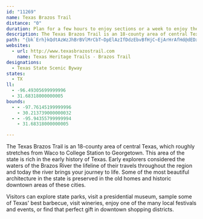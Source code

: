 ```yaml
---
id: "11269"
name: Texas Brazos Trail
distance: "0"
duration: Plan for a few hours to enjoy sections or a week to enjoy the region.
description: The Texas Brazos Trail is an 18-county area of central Texas, which roughly stretches from Waco to College Station to Georgetown. This area of the state is rich in the early history of Texas.
path: "{bk`Erh}kQdtAzWzJhBrBVlMrCbT~DpElAzIfDdzEbvBfHjC~EjArHrAfHd@dEDx^rA|\\`AbgBjGbCZjBj@hEfCbB`B~GxIhBlB`D~BpE~AlC^bh@`F~Y~BpF@hDSlWsDlLkAdlBeItHUni@sC|FG|DP|Ft@zCv@tCfApCxAzTzOfQrM|VdQll@v`@lk@~`@pOfKlm@lb@vPbLpIjGj`Ahp@dPrL~e@d\\}@tB_@~BUxCGrDBhG`@pG`AbGrCzI|FxMbBrEdN`b@di@dqAzPlm@n]f|@nGfQ`R~b@l[hx@~]d{@~]h~@t\\~x@hXzs@b^v|@vHvQ`AjDr@rDxD~WdCfOvBnHxFzPpGnQ|Nd_@lRxd@|ErNlKfXfGrNh_@v~@xHhQbUbj@~GrK~Ypw@jBdE|BxDnT|[t@~AdJfa@d@fChBdHnArD`Ypt@dApBtArBxDbEhSfS`AlAxClIj@`CfCnObOhgAzC~RNjEqAvW@`GxBv\\hAbV`AfErA`EvFhNpBjD~DnDnnB`sAn\\nSxBjBrB`CjBlDrWft@|GdQ~GzR`HlQ|M~_@xTtm@vKdYlHnTfGkIhC}DbC}ElIiJrEsDrF{CzBcAlEmAjDm@~CY`DEth@XhHPpr@Xps@r@pWLbEM~C_@xDm@zDkAfDoApLeGtJoElMyGdFwClIoF`\\uRbCaBxq@up@pFyGnB{DtA_E`AgDpHo[xFiWrQyu@nEySh@uB|CuIrBmFvIiRfsBemEdBsDpBeDnBkClCoCjEsD~XiRnG_GfCuCfD{EbIsM`JcMvEwFlYsZvEmElOgLne@e\\`O_LlPoMjg@ab@bPgK`EaD`HsEz\\}UxEyCzi@e`@jfAap@nsA}y@blAct@~GqD~Ay@pEcBbIyBfKsAbMc@lEJvF^hlAnMfSjBdEXlEDdN_@pc@eCdzBsIz^mAtDYpYy@xlEcP`H]jJyAtgAa^dF_CrJwDdEmC~GiFbR}SzCkCxMaJ|^cUrC{B|D_Ef_@kg@|DwErGqFxFoFhUoQnHmFxGsF{Rk_@iCoF_JgU}Uoj@cA}AqB{AeEsBwGaEqAyAk@cAy@oBwM_k@qEiN_AsDMkAC{AYor@SgFWyB[eBw@aCsM}Xu@aCo@_G@qBdAmV_@aYBgCvA{U@{FeAoVsC}U?uCF_Cb@gGjCeZ|H_bB`@kD`AgF~CaNL{EEeBQeB_E}SuDaQoYoeAqLk`@sN_]gH{QkA{D}BaJiX_pAgGkWuB{H}Mqn@qDqTcF}UiBiHiImVuGsZoIw]oCaI_@{BuGgYbEmArCuA~GsBxg@sQdBu@zAqApAgBrAcD~IsXxAaFfBkFfA_CtPkUjHuKfCaDnCcElAcC^qAd@mCJ_Zh@qFp@{Eb@eBtAoCfOgOrCyBdCqAhp@sStE_BnD_C~@{@`A_BrHaQnD_HnAuAbI_HzZmYnAq@zCw@vYsBhA[tEeCdZgQrEiEdF{DfWyKnCm@jCCvh@vAxZe@hUeAvC?zVfBpQpBvA@|BOt@Q`^iKvDeB~M_IhCuCtEoHvFyMhIoQ~@aBdJmLxD{FpN}UlNaWzGwKhAsAnDkBjr@iLbCy@z@k@fAaAjPgRjMiNbDmEfB_DjCyCvMqQ|CeFtR{_@xDkG|{@_gAeEaFuJuJiByAkFsCyBk@kBY_q@yHaBUw@c@_HiFqSiRoP{OyMsLmHaFcRqKwCyBuHkJwk@ww@cD{E_d@uw@iIoOqb@k_Aod@}y@}CgGoKeWeFaNki@{sAwIuSeXsh@}Tgd@oHaMmPwV{AkD}DiLu^qbAin@yeCeAmF{NgfA_AyFgFmVqAiFeB_FgKqVgHiPgJaSmLs\\q@eEUiCa@uTYyFo@uFwD{TsCoY]oGDiUMoBo@yCm@sBeOcYaL{UwW{h@oXok@uGgLkCoGiLw[sJsV}JqTcIiPiY{m@_NcY}DuHqNqVvgA_LzvBcP|UyAteDjBvGLzlH~EzUHxGIjCWvEaAf]{JdyAua@fiAg\\hEy@lE_@nC?vb@dCfVbBv_AjFxxAbJndA~Fjj@lDnCFlFSvCa@bEeAbEgBf]cStY_PtoDgqBfdA{d@dOmG|U}KbD_C`FkFpMcO|DaDxmAir@tCeB|AmArl@yn@pAgAbNsInC{BxMmO~w@y_AtJ_LfCaDtJaLnCsCtoB_aB`b@}U~C_C~x@ev@dy@we@nDuCz@cApBcDt@iBr@_CfKep@hAqEhV{l@`CgEjB{B`OeOpB{ArBmA|GeChBaA|@q@`CgCPk@pAaAd@k@p@mA~D{J`BeCvAsArBmAtBw@hWsIxH{@v`Ew`@vY{CfeA_KnGuAhmAq_@xC_@xDEhCVrEfAnPzFrDpB`lHlvE`MzHnp@lb@nB|@xC~@jDr@vD^z`@fDxdAtJrDL|DA`DYna@uN|C}@nXuAtGyAhBElA^t@^dAz@^|@dAzE|@lClA`CnBnCvAnChBnGzBpEd`AfiA`sA|_BzGlHnD~BtDhBnPxGnE|ArDl@zD^~DE~Je@dEPbD`@lDdAlEfC~s@`n@zT`RfQnOjBlB`FxDxErClCrAjEzAj\\~IpLnDdQxEpFpBbUvG`IhDvC`B|@XzCfBtDxCfCrCjIlM|IhP~AhDnFnR`Qrp@sMzFoEpCkA`AyJfOsJ~PyDlHuDdJ}JhYyIvWkC`JeFjTiDnMkAlDqDxIiFhKw@dB{CxDeVlX{i@jf@sd@~b@}OnNmL~K_SlSge@di@s]p]mNlOu}AbhBgYzWqJ`KcLtNyIzJyKhNeUbVaRrQwb@xb@_L|Le[~`@iSpYgYdc@yDfFmC~CwH`IeKhJiApAyWbWsBzBul@`y@sLxOsWh^eC~DyFfH_KdOsGfIyE|E_S|PmKtJ}_@d\\}A~AcRbPmOfNyF~GkFhHUJaErF_]le@ah@tq@gg@zq@wBlCqBjBaC`Bwm@`^o]`TuI`D}Cx@gDv@}JlAsJVkUWaj@YeIr@gEl@aIlBuCbAmElBuFtC}|Atz@wXvN{FhDsJtGcDfBsCx@cAPuELkDp@iB`A{@v@xPj[rAfFrSreAdAfE|@fC~C~FpAfBjJ`K`UjWhDpDxV~XjDpE~a@`f@pGfKhDrDbCtBxHjJn@d@zv@~~@rGtIBRVb@~GhJ`O|UvQd[zHnLvRnW\\J|M`PvN~Q~GlI~MtNxQnTxLfPtQpTpRvSbf@`l@vBjD~@tBv@~BfF~VT|ArOdw@`BjFxC`GrLzOfPvRnlA`pAl@xBW|@}y@~`A_D`DmEfDmBlBeDxEqB~CwGpLoOxR}_@~d@{Vj]sA~AkE`Eer@|l@u]|ZqEpEmEbFo^~c@{B~CqgAtuAmZd\\qVx\\iqA``B}AtC{GfTIt@jHxAjGxBdExB~BxAxC~B~D~D|MbQdB`ClAzB~BlFbBjFhB|Jl@dItEx|@ZvD|A`K`AtDfCrH|b@j_AtB~Fh@lBlUnvAtExTnAdH|CdQnHpd@t@jCx@nBnMrVjc@vw@dl@xiAbBzDhBfF~`@lpAnG~P|F`KfBdCdExEjGxGlFhGvP`QbaArdAxJ~Jt^xXnN`L~@^tExEdXp[rKvLbCdDlEtHxWri@hDjExFrFbBlBrDnE~BjDjBzEn@dC~FpXrBhIrCzHjA|CjFjJvFpH~D`F`NnOzK`N`@z@~C~DrDdEnk@nk@h]x\\jg@pg@d]j\\xHhIzMxL|VvQbKtH|IfH`W`RfKxJxP|M|F~ErBzBrUvX|d@zg@tIvIhIpHtMpKhZpW~RvQzAfAlGdDdOzDpZvIzCt@hVdDlARtExAdCpApT|MpQhKxXhNxVdOdGlE|u@zp@jOpN`Aj@lExDvQnPhGfHlEtGpC~ExDvIn_BxzDtOv^pCtEhCzC|D|Dh_CjuBvG|GnEtFfFzI~E~K`G|RfAxCrClFpDbE~ExDdYrNjIzErElD`ErDpFhG|ClEtA~BlXjf@vl@jaAvHtMjDhIbRdi@zBzEvB~DxCrEn\\dd@dGvGpHfGjWrPvYjShj@d]xBlAtBx@zBj@pDd@~EXlCAvGq@hOkCpCUpF?tNrAtEl@~KvBnBr@|Az@xMlLhPnObXbYxNtNb_@v[h\\jZbEfEdItJfLxMtArAzTjMzH`GdC|CrArCbB`G`@jB~BbPZxAjHdU~Mrh@lHhUj@dCd@nCfF~d@~G~f@pAvJh@hGxAr\\F`FcKrxCuBl_@B|APtCLr@dAtDdSpg@x@~Bz@~CpAbIVrCv@p[X`Gp@~Fr@lD~BbHnExKrKbVfQxa@v@`Cx@xDxHnq@`CnXVnJG|Cw@~PAlDTjF~@lG|FjWbAfG`@~EdAjZjCtk@^rCj@lCGVDTdAjFB~BcCpQo@dCmgBhnFgy@vaDgAfDsBlFyBtEiYxh@iCzDiBvBoDrCaCrAkoAje@gDtAqE`Cu_BxeAeb@`WeCrBuEbGog@dt@yArCwBpFaAjEsIlo@W`C_@`GIrDi@t{@WbGiCbT[jB}A`GiAxCsBlEeNvV}BlDm[jm@gCnEcCjDqMpOu@jAiVfZg[tb@mBlCqCxEcCbFeAlCaWhu@uA`F{Kbi@mGr]yClN_Ibc@qDnQcNbv@eClMyA~KiIlc@yByAa@Q{KaIeBeAsASib@hLs\\jK_@Zg@dAgFhNeAd@q@DaFgCaA_@yCe@uC?gRdBcILiFSyD_@}FgAeDeAW@q}@a[uGkAkDY_EEoDLoEb@wkDf`@qDz@uAh@wC`Bsb@~YgHvDgJ`DkKpBqHh@eGJmVHmKl@mThDkf@pIoBf@}DlBa\\nUaCzA_CdAwCdA}Cl@yZpEyg@bPcE`By_Axp@yC|AkChAkCl@qDj@{AJmD@uESe{@gJ{XaGwAQ}zB{T{Q{AkDEiDRsCl@ipAt`@qFr@qu@xCeE^yDlAab@hVoAh@uC|@yCd@oDLaDSuBe@kGmB_Ce@_BG_EFi`AdFcyAlH{w@hFaGp@iDl@yDdAqXrIsmAt`@gx@`WiDrA}SnKebAxg@kl@|Ye]hMcIjC_HnC_f@tPg~Blr@yCh@wEb@uEE{Ee@yo@uLwGaBqDyAiFyC{O_N}DoCyEqBoCs@kCa@uEWgDDeDRs[jDeGLeEQaKy@oj@yCs`FkZwUoCgXmDiUwBubBcN}Ee@aFq@iE_AmN{DuEgBkBmAeBwAyGiIyAyAoDmCsEmBgnAc\\sFsAaOwC{LoCsz@oU_KiDoGcDof@yXuJ}D_eEmiAyFm@iBGoEJkCRiIlBaSdFuOtEuL~CmFfAkB?yASoOmFuBnJ_Lle@oC~LU`A[\\[@gJgCa@c@mEi@uBHiAd@gA|@]`@s@xB{J~g@sFbX{X~vAmAlEeFjIaArCqNhs@yZ|_B_E~Te@lBw@nBg@x@uBbCmNrMuO`PaCfDmBlD_CrFeAbEcLxl@m@zA_ErFwClE{@jD}DhUy@`DcAjCuAfCaN|QqAxB]x@aBlH_P~~@mVxqAs@lCy@zAwD|Eu@zAg@~AyHda@iJrh@sAIwAJeDp@wB?k~@sIgEy@}q@}R_A_@iByA{BmD{@y@iB}@iCy@{@g@cCmBsHgHoEsEq@gAaBeESMo@Kq@DwGlIq@xAyDxUsPl~@irAq`@}E}@e^aFcD{@wYkKeUaGsD[uFTcBb@cE`Bq[hNyGjCaFz@iDPeAEmEm@wCgA_]aO_D_BuR_HaQ{Hi]{NuCg@{AEaCPcM`BeDV{@CmBa@cA]uGcD{OgHwA_A}ByC_Saj@uMw\\cByCmAmAoBsAcMgGiBkBmEaG{BgBcDqAySoGYk@Ak@`FqZ?{@d@_FCe@vAiHbCsNzBcNz@yGv@{GLyCjDqc@x@iHzF}_@RUtAsG`EiNp@eEr@oJVsBhBaKNMPcA[_@mHuB_GmAa@?sf@{Mi{@iViQkE_IgCuD{@u@_@_Cs@uJ_CuGkAkBSkGMoFFmM~@_FLeFb@mCCsLm@oHy@eJmBy_@aKiTsGuWiHqZeJ}TaGcQyFws@oSaPcFe{Buo@aQkFwG{BeNgGyFeDgHuE{J_HeSoOu@}@uO{KuCaC{CyBKYBg@Vc@RGvEDl@PPXF^It@cTxKSTomAjn@ga@bS{j@xYqhA~j@oYbOad@vTaIxEkLzI{K`LeHlJkBlDYVyAhDiDxJaf@|zACv@iAhDcGnQmDrIgEtIwC~EiEtFsEpDk_@jVuIzEcUtM{yAd~@{rAzx@kLtGyIlGcCvBqDbFaBrC}KzV_A]sSiLeEmBczAka@{Dq@aCAkK~AoA@oBMyCs@ij@}OwBiAeA{@gC}C{QmYi@sAc@mBKwAGsANyBbMwt@PmDAyBqBo\\?aFf@yEzAoJxFiZ\\iEQsFg@aD{AmFgL}c@c@_Am@o@eAk@uImCir@wRix@sTiGuBoYsL_AUoFxXi@x@aAx@qA^aCF}Ca@qARsA|@[^m@xAoDdRkBtL_D`Qq@lCaAdBiBfByIfGmBd@yDE{AFaBb@}AdA}@zAa@jA}F~R_BtKy@dDmAjBiBfB{MnKoE~C}OrHwErCgHhIuHnJwD|DgArBgA~AeA`Cy@fD_]xjBcHda@yCtMwAzEuBvFiQ`_@sBxDqA~AkDlDsYbUuR|OaD~CuDdFeE`JyBtH{AzIc@fJUv|@cAh~Bo@dzBD|HK`E?`FN~GNrDrFlz@zAxMfCpLx[z`AxEvNj@~Bl@zDNpC?nGO`Cq@~DeEzOyAlEuBfF{pArkCoClHeAdDmBfIgXb|AeA`HsIde@cJhr@qAbHeBxGgEfLaAxBcAbBqK`VkEzKeBrFq@xAaN`DoDfAqSxHQEsLrAiEDKpAq@zBcFtLmNje@mEtLuB`FcDzEkGxGaG`GODMvjAk\\e@c[W_BMg@M}CeBmAQg@DmARmA`A}DvHgBfCs@l@aBx@{A^sBP_BKiKgCegAq[eWeIklAy\\iQsFqApBoGhIi@~@uGlGokAjcAaCxB_BhB}AbCuArCaArCaWpz@oYoImFkBoi@{NaAK_QB}M_ByCk@aRcJu`@sKgFaBmRmL_Bq@qBGwBP{Ch@oAGaAs@gImIg@w@uD}Jo@_AyBkAuBs@y@MgBKk@?qAVmRzJkAXiTtA{CHqQLqHMaAQoAs@u@y@_GgK}FuHgByDq@y@gEyCqCyAyRuHkDeAuxAsa@qd@uLiNyDk@Yi@e@g@_AwRye@q@{@gAc@oA?gRlLu@Xu@JsH?wAJ{@^oJvFqd@lYeNhJiPhJm@r@aCzJg@bASXuHxESXoAtDuDjCaA^_ACqGaCaASc@?m@TkBtAgA`@qBJ}EDcALiClA_DlBqw@gmBhTsMdA}@lAeB`@_Aj@_CPuBtAec@^qD~C{JXmANwAvCic@nJmoAFsB{@_kANkBXuAl@_BdBgCbEmExA}CXaBj@_HdA}P^uCj@kBhAmBvAwAnLsEvAaAjAuAp@wAt@aDF}@@{DIs@q@gC}EsLwHeTu`@q~@yJuSwJ}T{i@gsAiAaDEkBHaA`@eBj@s@t@k@fLoHl@y@b@iANmA?oA_@qBcYor@Ky@?mCpAyChp@}a@dY_Q{Yas@wYos@iCaFoEsEiAgBi@eAyo@}}AqKqW{AeEsB{Ho@kEyCqi@sOc`@_AeDYoD?sGQ_G_@{Fq@uFcDoQgMag@qFyMq@gG_@_BiYwq@g@iBG{@A_HM_A]uAuHcQ_@kB@u@Hk@^}@rAaApN{GlKmEfByAz@_Bd@sCfCiWBgCS_IBmBViBzAyH`@aGHmDKiBcHgT_KmPsGoQ_GcOtKmg@vMoz@nAaG`DgMr@sBfCsJ|AcDvBeDn@m@nTuPfCgCrDeF`~CwoHfQwb@piBekE~CiJvBeH|Ngk@|p@skCfWgbAxHw[dHiW~Hi[vNge@hSqq@fCkJvG}Rr@yAzA_CfDeDt}DafCtBkBrE{FtBaEzBwGpNqh@zY_eA|g@klBxIc[da@yjAzB}HrBaJrDaRX{BhN{t@~BuI|@kDpAsClAyBxJwNsBmFiA_C{DmEyEuI}AwByDgDyLcIqBqBsh@gm@eUyV{JyLqDaDaHsIuCsEiKmMoFoGsEiEsAyBoA_Eq@sAqUwXkGmIyJcLqA}@sC{@eAe@mAy@yTuWmBaB{D_BgFw@yBg@aAa@sAeAcQoR}@w@kKiFoBqAme@ed@_IgH}b@a^mCsBiCsAuJmIaCaDqDmG}@qCiEiK_LeZaF{OsBqFk@sB_Ga[a@qAw@w@gA_@k@y@{TqSiCkC}BuC}D{FeBwB_CuD_SwViUq^_NcRqBmDkByEcJw`@_B{FuN_a@Cq@m@{BmE{NiYcv@{gA}eDiBoFqA}EmEqRcC}QUsDc@gDsBuMg@_COM}Eea@_BaPKuGx@}[FaCGsC_ZonEsLshBYgGU{EcJkrDsJufEKiH`@i^?gIEmCoM{pCuAg_@{SmfFyc@ugK}\\_cIqIuiBe@qHog@mqF}@{OuEmiAwG{wAaMayCqN_bDiUanFgAwNoD_\\oCqXgPodBmAkR?}B"
websites:
  - url: http://www.texasbrazostrail.com
    name: Texas Heritage Trails - Brazos Trail
designations:
  - Texas State Scenic Byway
states:
  - TX
ll:
  - -96.49305699999996
  - 31.68318000000005
bounds:
  - - -97.76145199999996
    - 30.213739000000032
  - - -95.94355799999994
    - 31.68318000000005

---
```


The Texas Brazos Trail is an 18-county area of central Texas, which roughly stretches from Waco to College Station to Georgetown. This area of the state is rich in the early history of Texas. Early explorers considered the waters of the Brazos River the lifeline of their travels throughout the region and today the river brings your journey to life. Some of the most beautiful architecture in the state is preserved in the old homes and historic downtown areas of these cities.

Visitors can explore state parks, visit a presidential museum, sample some of Texas' best barbecue, visit wineries, enjoy one of the many local festivals and events, or find that perfect gift in downtown shopping districts.

